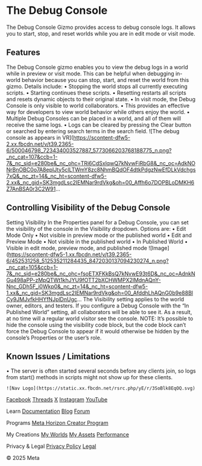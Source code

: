 # The Debug Console

 The Debug Console Gizmo provides access to debug console logs. It allows you to
start, stop, and reset worlds while you are in edit mode or visit mode.  
## Features

 The Debug Console gizmo enables you to view the debug logs in a world while in
preview or visit mode. This can be helpful when debugging in-world behavior
because you can stop, start, and reset the world from this gizmo. Details include:
• Stopping the world stops all currently executing scripts.
• Starting continues these scripts.
• Resetting restarts all scripts and resets dynamic objects to their original
state.
• In visit mode, the Debug Console is only visible to world collaborators.
  • This provides an effective way for developers to view world behavior while
others enjoy the world.
  • Multiple Debug Consoles can be placed in a world, and all of them will receive
the same logs.
  • Logs can be cleared by pressing the Clear button or searched by entering search terms in the search field.
 ![The debug console as appears in VR](https://scontent-dfw5-2.xx.fbcdn.net/v/t39.2365-6/500046798_723434003527887_5773066203768188775_n.png?_nc_cat=107&ccb=1-7&_nc_sid=e280be&_nc_ohc=TRi6CdSxlqwQ7kNvwFiRbG8&_nc_oc=AdkNONrBnOBC0o7A8epIJty5clLTWmY8zc8NhmBQdOF4dtkPdgzNwEfDLkVdchgs7xQ&_nc_zt=14&_nc_ht=scontent-dfw5-2.xx&_nc_gid=SK3mgdLsc2IEMNar9rdVkg&oh=00_Affh6o7DOPBLoDMKH6Z7AnBSA0r3C2W91...
  
## Controlling Visibility of the Debug Console

 Setting Visibility In the Properties panel for a Debug Console, you can set the visibility of the
console in the Visibility dropdown. Options are:
•  Edit Mode Only
•  Not visible in preview mode or the published world
•  Edit and Preview Mode
•  Not visible in the published world
•  In Published World
•  Visible in edit mode, preview mode, and published mode
 ![Image](https://scontent-dfw5-1.xx.fbcdn.net/v/t39.2365-6/452531258_512535211284435_8472030137094230274_n.png?_nc_cat=105&ccb=1-7&_nc_sid=e280be&_nc_ohc=fsoETXFKkBsQ7kNvwE93t6D&_nc_oc=AdnkNGu498aPP-zMpQTWt1khJYU9fOTT2bXCHWMPX2lMdnAQnY-Nnc_GDh5F_i0Wkp0&_nc_zt=14&_nc_ht=scontent-dfw5-1.xx&_nc_gid=SK3mgdLsc2IEMNar9rdVkg&oh=00_AfddhLhAQnG0b9e88BlCy9JMJvfkHHYfNJplDnUgc...
 The Visibility setting applies to the world owner, editors, and testers. If you
configure a Debug Console with the “In Published World” setting, all
collaborators will be able to see it. As a result, at no time will a regular world visitor
see the console. NOTE: It’s possible to hide the console using the visibility code block, but the code
block can’t force the Debug Console to appear if it would otherwise be hidden
by the console’s Properties or the user’s role.  
## Known Issues / Limitations


• The server is often started several seconds before any clients join, so logs
from start() methods in scripts might not show up for these clients.

    ![Nav Logo](https://static.xx.fbcdn.net/rsrc.php/yE/r/3SoBlk8EqOQ.svg)


[Facebook](https://www.facebook.com/MetaHorizon/)
[Threads](https://www.threads.com/@metahorizon)
[X](https://x.com/MetaHorizon)
[Instagram](https://www.instagram.com/metahorizon/)
[YouTube](https://www.youtube.com/@MetaQuestVR)

 Learn
[Documentation](https://developers.meta.com/horizon-worlds/learn/documentation/)
[Blog](https://developers.meta.com/horizon/blog/)
[Forum](https://communityforums.atmeta.com/t5/Creator-Forum/ct-p/Meta_Horizon_Creator_Forums)

 Programs
[Meta Horizon Creator Program](https://developers.meta.com/horizon-worlds/programs/)

 My Creations
[My Worlds](https://horizon.meta.com/creator/worlds_all/?utm_source=horizon_worlds_creator)
[My Assets](https://horizon.meta.com/creator/assets/?utm_source=horizon_worlds_creator)
[Performance](https://horizon.meta.com/creator/performance/traces/?utm_source=horizon_worlds_creator)

 Privacy & Legal
[Privacy Policy](https://www.meta.com/legal/privacy-policy/)
[Legal](https://www.meta.com/legal/supplemental-terms-of-service/)

 © 2025 Meta
